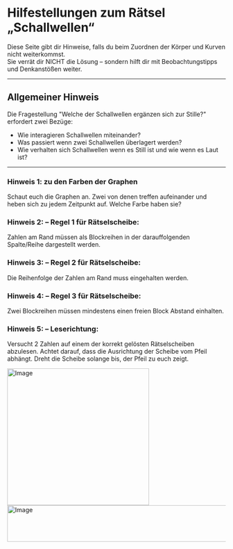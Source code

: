 #  Hilfestellungen zum Rätsel „Schallwellen“

Diese Seite gibt dir Hinweise, falls du beim Zuordnen der Körper und Kurven nicht weiterkommst.  
Sie verrät dir NICHT die Lösung – sondern hilft dir mit Beobachtungstipps und Denkanstößen weiter.

---

##  Allgemeiner Hinweis

Die Fragestellung "Welche der Schallwellen ergänzen sich zur Stille?" erfordert zwei Bezüge:

- Wie interagieren Schallwellen miteinander? 
- Was passiert wenn zwei Schallwellen überlagert werden?
- Wie verhalten sich Schallwellen wenn es Still ist und wie wenn es Laut ist?

---


###  Hinweis 1: zu den Farben der Graphen

Schaut euch die Graphen an. Zwei von denen treffen aufeinander und heben sich zu jedem Zeitpunkt auf. Welche Farbe haben sie?


###  Hinweis 2: – Regel 1 für Rätselscheibe:

Zahlen am Rand müssen als Blockreihen in der darauffolgenden Spalte/Reihe dargestellt werden.


###  Hinweis 3: – Regel 2 für Rätselscheibe:

Die Reihenfolge der Zahlen am Rand muss eingehalten werden.

###  Hinweis 4:  – Regel 3 für Rätselscheibe:

Zwei Blockreihen müssen mindestens einen freien Block Abstand einhalten.

### Hinweis 5: – Leserichtung:

Versucht 2 Zahlen auf einem der korrekt gelösten Rätselscheiben abzulesen. Achtet darauf, dass die Ausrichtung der Scheibe vom Pfeil abhängt. Dreht die Scheibe solange bis, der Pfeil zu euch zeigt.

<img width="327" height="315" alt="Image" src="https://github.com/user-attachments/assets/2f751aa3-261a-4fad-ab43-1329a40e13d3" /> <img width="573" height="84" alt="Image" src="https://github.com/user-attachments/assets/e11ca49e-6182-4ebe-97b2-550b26145331" />



